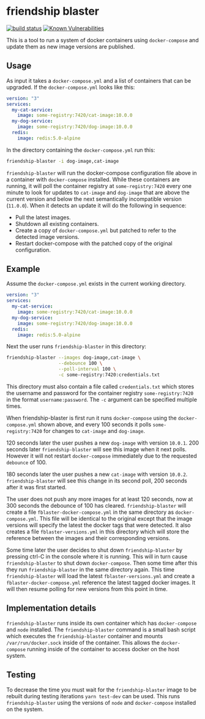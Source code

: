 # friendship blaster

[![build status](https://circleci.com/gh/insidewhy/friendship-blaster.png?style=shield)](https://circleci.com/gh/insidewhy/friendship-blaster)
[![Known Vulnerabilities](https://snyk.io/test/github/insidewhy/friendship-blaster/badge.svg)](https://snyk.io/test/github/insidewhy/friendship-blaster)

This is a tool to run a system of docker containers using `docker-compose` and
update them as new image versions are published.

## Usage

As input it takes a `docker-compose.yml` and a list of containers that can be
upgraded. If the `docker-compose.yml` looks like this:

```yaml
version: "3"
services:
  my-cat-service:
    image: some-registry:7420/cat-image:10.0.0
  my-dog-service:
    image: some-registry:7420/dog-image:10.0.0
  redis:
    image: redis:5.0-alpine
```

In the directory containing the `docker-compose.yml` run this:

```bash
friendship-blaster -i dog-image,cat-image
```

`friendship-blaster` will run the docker-compose configuration file above in a
container with `docker-compose` installed. While these containers are running,
it will poll the container registry at `some-registry:7420` every one minute to
look for updates to `cat-image` and `dog-image` that are above the current
version and below the next semantically incompatible version (`11.0.0`). When
it detects an update it will do the following in sequence:

- Pull the latest images.
- Shutdown all existing containers.
- Create a copy of `docker-compose.yml` but patched to refer to the detected
  image versions.
- Restart docker-compose with the patched copy of the original configuration.

## Example

Assume the `docker-compose.yml` exists in the current working directory.

```yaml
version: "3"
services:
  my-cat-service:
    image: some-registry:7420/cat-image:10.0.0
  my-dog-service:
    image: some-registry:7420/dog-image:10.0.0
  redis:
    image: redis:5.0-alpine
```

Next the user runs `friendship-blaster` in this directory:

```bash
friendship-blaster --images dog-image,cat-image \
                   --debounce 100 \
                   --poll-interval 100 \
                   -c some-registry:7420:credentials.txt
```

This directory must also contain a file called `credentials.txt` which stores
the username and password for the container registry `some-registry:7420` in
the format `username:password`. The `-c` argument can be specified multiple
times.

When friendship-blaster is first run it runs `docker-compose` using the
`docker-compose.yml` shown above, and every 100 seconds it polls
`some-registry:7420` for changes to `cat-image` and `dog-image`.

120 seconds later the user pushes a new `dog-image` with version `10.0.1`. 200
seconds later `friendship-blaster` will see this image when it next polls.
However it will not restart `docker-compose` immediately due to the requested
`debounce` of 100.

180 seconds later the user pushes a new `cat-image` with version `10.0.2`.
`friendship-blaster` will see this change in its second poll, 200 seconds after
it was first started.

The user does not push any more images for at least 120 seconds, now at 300
seconds the debounce of 100 has cleared. `friendship-blaster` will create a
file `fblaster-docker-compose.yml` in the same directory as
`docker-compose.yml`. This file will be identical to the original except that
the image versions will specify the latest the docker tags that were detected.
It also creates a file `fblaster-versions.yml` in this directory which will
store the reference between the images and their corresponding versions.

Some time later the user decides to shut down `friendship-blaster` by pressing
ctrl-C in the console where it is running. This will in turn cause
`friendship-blaster` to shut down `docker-compose`. Then some time after this
they run `friendship-blaster` in the same directory again. This time
`friendship-blaster` will load the latest `fblaster-versions.yml` and create a
`fblaster-docker-compose.yml` reference the latest tagged docker images. It
will then resume polling for new versions from this point in time.

## Implementation details

`friendship-blaster` runs inside its own container which has `docker-compose`
and `node` installed. The `friendship-blaster` command is a small bash script
which executes the `friendship-blaster` container and mounts
`/var/run/docker.sock` inside of the container. This allows the
`docker-compose` running inside of the container to access docker on the host
system.

## Testing

To decrease the time you must wait for the `friendship-blaster` image to be
rebuilt during testing iterations `yarn test-dev` can be used. This runs
`friendship-blaster` using the versions of `node` and `docker-compose`
installed on the system.
